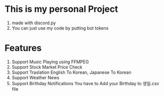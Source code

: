 # This is my personal Project
1. made with discord.py
2. You can just use my code by putting bot tokens

# Features
1. Support Music Playing using FFMPEG
2. Support Stock Market Price Check
3. Support Traslation English To Korean, Japanese To Korean
4. Support Weather News
5. Support Birthday Notifications You have to Add your Birthday to 생일.csv file
